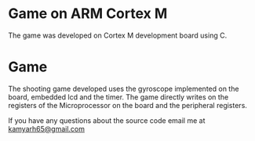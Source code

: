 # Game on ARM Cortex M 

The game was developed on Cortex M development board using C.

# Game

The shooting game developed uses the gyroscope implemented on the board, embedded lcd and the timer. The game directly writes on the registers of the Microprocessor on the board and the peripheral registers.


If you have any questions about the source code email me at kamyarh65@gmail.com